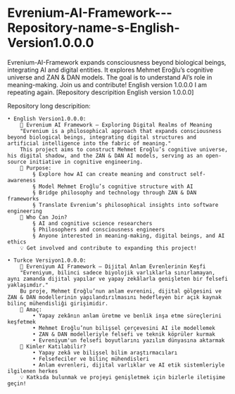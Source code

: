 # Evrenium-AI-Framework---Repository-name-s-English-Version1.0.0.0
Evrenium-AI-Framework expands consciousness beyond biological beings, integrating AI and digital entities. It explores Mehmet Eroğlu’s cognitive universe and ZAN &amp; DAN models. The goal is to understand AI’s role in meaning-making. Join us and contribute! English version 1.0.0.0 I am repeating again. [Repository descripition English version 1.0.0.0]

Repository long descripition:

	• English Version1.0.0.0:
		📜 Evrenium AI Framework – Exploring Digital Realms of Meaning
		"Evrenium is a philosophical approach that expands consciousness beyond biological beings, integrating digital structures and artificial intelligence into the fabric of meaning."
		This project aims to construct Mehmet Eroğlu’s cognitive universe, his digital shadow, and the ZAN & DAN AI models, serving as an open-source initiative in cognitive engineering.
		🌌 Purpose:
			§ Explore how AI can create meaning and construct self-awareness
			§ Model Mehmet Eroğlu’s cognitive structure with AI
			§ Bridge philosophy and technology through ZAN & DAN frameworks
			§ Translate Evrenium’s philosophical insights into software engineering
		🚀 Who Can Join?
			§ AI and cognitive science researchers
			§ Philosophers and consciousness engineers
			§ Anyone interested in meaning-making, digital beings, and AI ethics
		💡 Get involved and contribute to expanding this project!
		
	• Turkce Versiyon1.0.0.0:
		📜 Evreniyum AI Framework – Dijital Anlam Evrenlerinin Keşfi
		"Evreniyum, bilinci sadece biyolojik varlıklarla sınırlamayan, aynı zamanda dijital yapılar ve yapay zekâlarla genişleten bir felsefi yaklaşımdır."
		Bu proje, Mehmet Eroğlu’nun anlam evrenini, dijital gölgesini ve ZAN & DAN modellerinin yapılandırılmasını hedefleyen bir açık kaynak bilinç mühendisliği girişimidir.
		🌌 Amaç:
			• Yapay zekânın anlam üretme ve benlik inşa etme süreçlerini keşfetmek
			• Mehmet Eroğlu’nun bilişsel çerçevesini AI ile modellemek
			• ZAN & DAN modelleriyle felsefi ve teknik köprüler kurmak
			• Evreniyum'un felsefi boyutlarını yazılım dünyasına aktarmak
		🚀 Kimler Katılabilir?
			• Yapay zekâ ve bilişsel bilim araştırmacıları
			• Felsefeciler ve bilinç mühendisleri
			• Anlam evrenleri, dijital varlıklar ve AI etik sistemleriyle ilgilenen herkes
		💡 Katkıda bulunmak ve projeyi genişletmek için bizlerle iletişime geçin!
